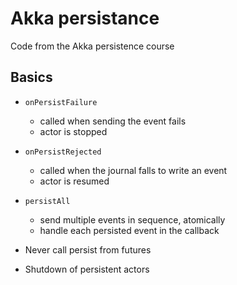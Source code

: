 # Akka persistance

Code from the Akka persistence course

## Basics
- ```onPersistFailure```
    - called when sending the event fails
    - actor is stopped
- ```onPersistRejected```
    - called when the journal falls to write an event
    - actor is resumed
- ```persistAll```
    - send multiple events in sequence, atomically
    - handle each persisted event in the callback
    
- Never call persist from futures
- Shutdown of persistent actors